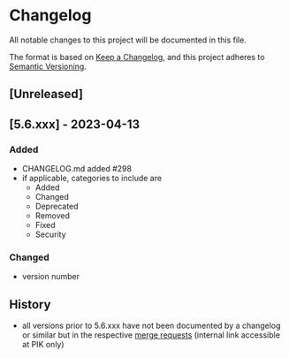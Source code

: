 # Changelog

All notable changes to this project will be documented in this file.

The format is based on [Keep a Changelog](https://keepachangelog.com/en/1.0.0/),
and this project adheres to [Semantic Versioning](https://semver.org/spec/v2.0.0.html).

## [Unreleased]

## [5.6.xxx] - 2023-04-13

### Added

- CHANGELOG.md added #298
- if applicable, categories to include are
  - Added
  - Changed
  - Deprecated
  - Removed
  - Fixed
  - Security

### Changed 

- version number

## History

- all versions prior to 5.6.xxx have not been documented by a changelog or similar but in the respective [merge requests](https://gitlab.pik-potsdam.de/lpjml/LPJmL_internal/-/merge_requests) (internal link accessible at PIK only)

